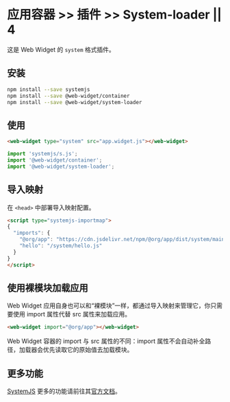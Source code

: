 # 应用容器 >> 插件 >> System-loader || 4

这是 Web Widget 的 `system` 格式插件。

## 安装

```bash
npm install --save systemjs
npm install --save @web-widget/container
npm install --save @web-widget/system-loader
```

## 使用

```html
<web-widget type="system" src="app.widget.js"></web-widget>
```

```js
import 'systemjs/s.js';
import '@web-widget/container';
import '@web-widget/system-loader';
```

## 导入映射

在 `<head>` 中部署导入映射配置。

```html
<script type="systemjs-importmap">
{
  "imports": {
    "@org/app": "https://cdn.jsdelivr.net/npm/@org/app/dist/system/main.js",
    "hello": "/system/hello.js"
  }
}
</script>
```

## 使用裸模块加载应用

Web Widget 应用自身也可以和“裸模块”一样，都通过导入映射来管理它，你只需要使用 import 属性代替 src 属性来加载应用。

```html
<web-widget import="@org/app"></web-widget>
```

Web Widget 容器的 import 与 src 属性的不同：import 属性不会自动补全路径，加载器会优先读取它的原始值去加载模块。

## 更多功能

[SystemJS](https://github.com/systemjs/systemjs) 更多的功能请前往其[官方文档](https://github.com/systemjs/systemjs)。